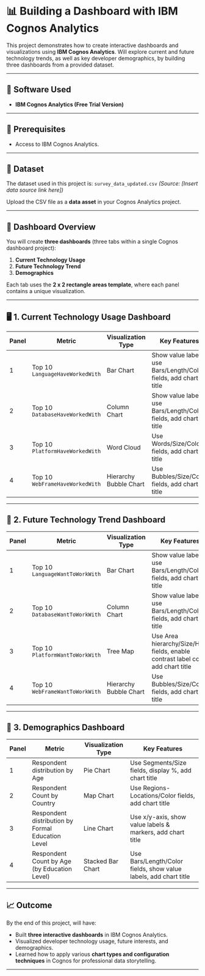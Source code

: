 
# 📊 Building a Dashboard with IBM Cognos Analytics

This project demonstrates how to create interactive dashboards and visualizations using **IBM Cognos Analytics**. Will explore current and future technology trends, as well as key developer demographics, by building three dashboards from a provided dataset.

---
## 🧰 Software Used

* **IBM Cognos Analytics (Free Trial Version)**

---

## 🧾 Prerequisites

* Access to IBM Cognos Analytics.
---
## 📂 Dataset

The dataset used in this project is:
`survey_data_updated.csv`
*(Source: [Insert data source link here])*

Upload the CSV file as a **data asset** in your Cognos Analytics project.

---

## 🧱 Dashboard Overview

You will create **three dashboards** (three tabs within a single Cognos dashboard project):

1. **Current Technology Usage**
2. **Future Technology Trend**
3. **Demographics**

Each tab uses the **2 x 2 rectangle areas template**, where each panel contains a unique visualization.

---

## 🖥️ 1. Current Technology Usage Dashboard

| Panel | Metric                          | Visualization Type     | Key Features                                                     |
| ----- | ------------------------------- | ---------------------- | ---------------------------------------------------------------- |
| 1     | Top 10 `LanguageHaveWorkedWith` | Bar Chart              | Show value labels, use Bars/Length/Color fields, add chart title |
| 2     | Top 10 `DatabaseHaveWorkedWith` | Column Chart           | Show value labels, use Bars/Length/Color fields, add chart title |
| 3     | Top 10 `PlatformHaveWorkedWith` | Word Cloud             | Use Words/Size/Color fields, add chart title                     |
| 4     | Top 10 `WebFrameHaveWorkedWith` | Hierarchy Bubble Chart | Use Bubbles/Size/Color fields, add chart title                   |

---

## 🚀 2. Future Technology Trend Dashboard

| Panel | Metric                          | Visualization Type     | Key Features                                                                      |
| ----- | ------------------------------- | ---------------------- | --------------------------------------------------------------------------------- |
| 1     | Top 10 `LanguageWantToWorkWith` | Bar Chart              | Show value labels, use Bars/Length/Color fields, add chart title                  |
| 2     | Top 10 `DatabaseWantToWorkWith` | Column Chart           | Show value labels, use Bars/Length/Color fields, add chart title                  |
| 3     | Top 10 `PlatformWantToWorkWith` | Tree Map               | Use Area hierarchy/Size/Heat fields, enable contrast label color, add chart title |
| 4     | Top 10 `WebFrameWantToWorkWith` | Hierarchy Bubble Chart | Use Bubbles/Size/Color fields, add chart title                                    |

---

## 👥 3. Demographics Dashboard

| Panel | Metric                                            | Visualization Type | Key Features                                                     |
| ----- | ------------------------------------------------- | ------------------ | ---------------------------------------------------------------- |
| 1     | Respondent distribution by Age                    | Pie Chart          | Use Segments/Size fields, display %, add chart title             |
| 2     | Respondent Count by Country                       | Map Chart          | Use Regions-Locations/Color fields, add chart title              |
| 3     | Respondent distribution by Formal Education Level | Line Chart         | Use x/y-axis, show value labels & markers, add chart title       |
| 4     | Respondent Count by Age (by Education Level)      | Stacked Bar Chart  | Use Bars/Length/Color fields, show value labels, add chart title |

---

## 📈 Outcome

By the end of this project, will have:

* Built **three interactive dashboards** in IBM Cognos Analytics.
* Visualized developer technology usage, future interests, and demographics.
* Learned how to apply various **chart types and configuration techniques** in Cognos for professional data storytelling.

---

